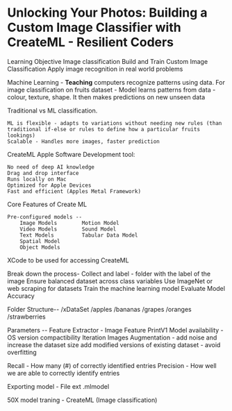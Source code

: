 # Unlocking Your Photos: Building a Custom Image Classifier with CreateML - Resilient Coders

Learning Objective
    Image classification
    Build and Train Custom Image Classification
    Apply image recognition in real world problems

Machine Learning -
**Teaching** computers recognize patterns using data.
For image classification on fruits dataset -
    Model learns patterns from data - colour, texture, shape.
    It then makes predictions on new unseen data

Traditional vs ML classification.

    ML is flexible - adapts to variations without needing new rules (than traditional if-else or rules to define how a particular fruits lookings)
    Scalable - Handles more images, faster prediction

CreateML Apple Software Development tool:

    No need of deep AI knowledge
    Drag and drop interface
    Runs locally on Mac
    Optimized for Apple Devices
    Fast and efficient (Apples Metal Framework)

Core Features of Create ML

    Pre-configured models --
        Image Models        Motion Model
        Video Models        Sound Model
        Text Models         Tabular Data Model
        Spatial Model
        Object Models

XCode to be used for accessing CreateML

Break down the process-
    Collect and label - folder with the label of the image
    Ensure balanced dataset across class variables
    Use ImageNet or web scraping for datasets
    Train the machine learning model
    Evaluate Model Accuracy

Folder Structure--
                /xDataSet
                    /apples
                    /bananas
                    /grapes
                    /oranges
                    /strawberries

Parameters --
              Feature Extractor - Image Feature PrintV1
              Model availability - OS version compactibility
              Iteration
              Images Augmentation - add noise and increase the dataset size add modified versions of existing dataset - avoid overfitting

Recall - How many (#) of correctly identified entries
Precision - How well we are able to correctly identify entries

Exporting model - File ext .mlmodel

50X model traning - CreateML (Image classification)